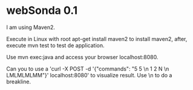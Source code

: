 # webSonda 0.1

I am using Maven2. 

Execute in Linux with root
apt-get install maven2 to install maven2, after, execute mvn test to test de application.

Use mvn exec:java and access your browser localhost:8080.

Can you to use a 'curl -X POST -d '{"commands": "5 5 \n 1 2 N \n LMLMLMLMM"}' localhost:8080' to visualize result.
Use \n to do a breakline.


